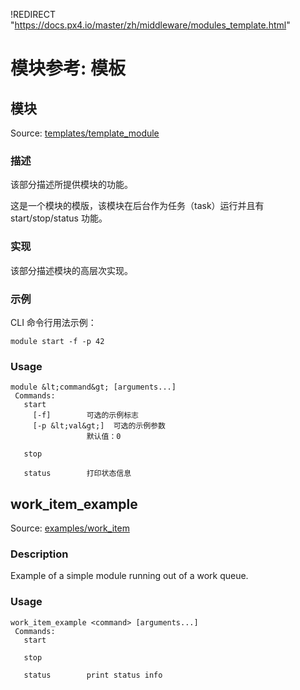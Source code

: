 !REDIRECT "https://docs.px4.io/master/zh/middleware/modules_template.html"

# 模块参考: 模板

## 模块

Source: [templates/template_module](https://github.com/PX4/Firmware/tree/master/src/templates/template_module)

### 描述

该部分描述所提供模块的功能。

这是一个模块的模版，该模块在后台作为任务（task）运行并且有 start/stop/status 功能。

### 实现

该部分描述模块的高层次实现。

### 示例

CLI 命令行用法示例：

    module start -f -p 42
    

<a id="module_usage"></a>

### Usage

    module &lt;command&gt; [arguments...]
     Commands:
       start
         [-f]        可选的示例标志
         [-p &lt;val&gt;]  可选的示例参数
                     默认值：0
    
       stop
    
       status        打印状态信息
    

## work_item_example

Source: [examples/work_item](https://github.com/PX4/Firmware/tree/master/src/examples/work_item)

### Description

Example of a simple module running out of a work queue.

<a id="work_item_example_usage"></a>

### Usage

    work_item_example <command> [arguments...]
     Commands:
       start
    
       stop
    
       status        print status info